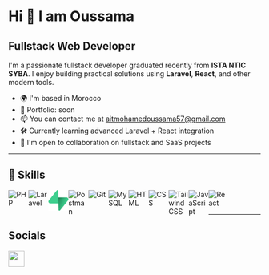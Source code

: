 # Hi 👋 I am Oussama

## Fullstack Web Developer 

I'm a passionate fullstack developer graduated recently from **ISTA NTIC SYBA**. I enjoy building practical solutions using **Laravel**, **React**, and other modern tools.

- 🌍 I'm based in Morocco
- 📂 Portfolio: soon
- 📫 You can contact me at aitmohamedoussama57@gmail.com  
- 🛠️ Currently learning advanced Laravel + React integration  
- 🤝 I'm open to collaboration on fullstack and SaaS projects  

---

## 🧰 Skills


<a href="https://www.php.net/docs.php"> <img align="left" alt="PHP" width="40px" src="https://cdn.jsdelivr.net/gh/devicons/devicon/icons/php/php-original.svg" /> </a>
<a href="https://laravel.com/docs/12.x/documentation"><img align="left" alt="Laravel" width="40px" src="https://cdn.worldvectorlogo.com/logos/laravel-2.svg" /></a>
<a href="https://supabase.com/docs"><img align="left" alt="Supabase" width="40px" src="https://raw.githubusercontent.com/supabase/supabase/master/packages/common/assets/images/supabase-logo-icon.png" />
</a>
<a href="https://www.postman.com/"> <img align="left" alt="Postman" width="40px" src="https://www.vectorlogo.zone/logos/getpostman/getpostman-icon.svg" />
 </a>
 <a href="https://git-scm.com/doc"><img align="left" alt="Git" width="40px" src="https://cdn.jsdelivr.net/gh/devicons/devicon/icons/git/git-original.svg" /></a>
 </a>
<a href="https://dev.mysql.com/doc/"><img align="left" alt="MySQL" width="40px" src="https://cdn.jsdelivr.net/gh/devicons/devicon/icons/mysql/mysql-original.svg" /></a>
<a href="https://developer.mozilla.org/en-US/docs/Web/HTML"><img align="left" alt="HTML" width="40px" src="https://cdn.jsdelivr.net/gh/devicons/devicon/icons/html5/html5-original.svg" /></a>
<a href="https://developer.mozilla.org/en-US/docs/Web/CSS"><img align="left" alt="CSS" width="40px" src="https://cdn.jsdelivr.net/gh/devicons/devicon/icons/css3/css3-original.svg" /></a>
<a href="https://tailwindcss.com/docs/installation/using-vite"> <img align="left" alt="Tailwind CSS" width="40px" src="https://www.vectorlogo.zone/logos/tailwindcss/tailwindcss-icon.svg" />
<a href="https://developer.mozilla.org/en-US/docs/Web/JavaScript"><img align="left" alt="JavaScript" width="40px" src="https://cdn.jsdelivr.net/gh/devicons/devicon/icons/javascript/javascript-original.svg" /></a>
<a href="https://react.dev/"><img align="left" alt="React" width="40px" src="https://cdn.jsdelivr.net/gh/devicons/devicon/icons/react/react-original.svg" /></a>
<br><br>

---

## Socials

<a href="https://github.com/Oussamma642"><img src="https://raw.githubusercontent.com/danielcranney/readme-generator/main/public/icons/socials/linkedin.svg" width="32" height="32" style="visibility: visible; max-width: 100%;"></a>
